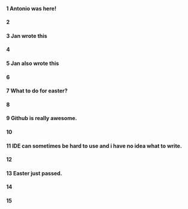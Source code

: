 #### 1 Antonio was here!

#### 2

#### 3 Jan wrote this

#### 4

#### 5 Jan also wrote this

#### 6

#### 7 What to do for easter?

#### 8

#### 9 Github is really awesome.

#### 10

#### 11 IDE can sometimes be hard to use and i have no idea what to write. 

#### 12
#### 13 Easter just passed.
#### 14
#### 15